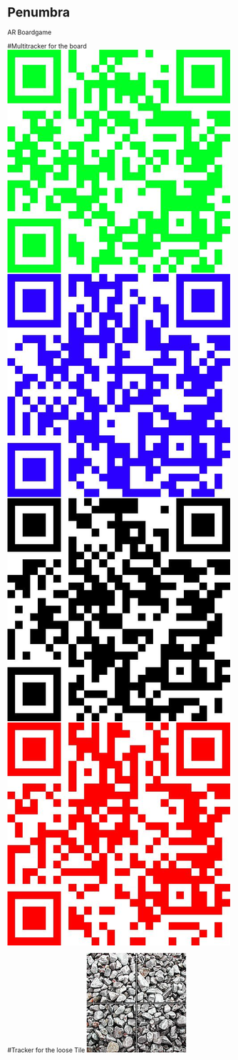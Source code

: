 # Penumbra
AR Boardgame

#Multitracker for the board
![](DVL/Assets/ImageLibrary/BottomLeft.jpeg)
![](DVL/Assets/ImageLibrary/BottomRight.jpeg)
![](DVL/Assets/ImageLibrary/TopLeft.jpeg)
![](DVL/Assets/ImageLibrary/TopRight.jpeg)

#Tracker for the loose Tile
![](DVL/Assets/ImageLibrary/Tile.jpeg)
